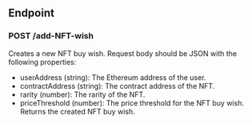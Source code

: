 ## Endpoint
### POST /add-NFT-wish
Creates a new NFT buy wish.
Request body should be JSON with the following properties:
- userAddress (string): The Ethereum address of the user.
- contractAddress (string): The contract address of the NFT.
- rarity (number): The rarity of the NFT.
- priceThreshold (number): The price threshold for the NFT buy wish.
Returns the created NFT buy wish.